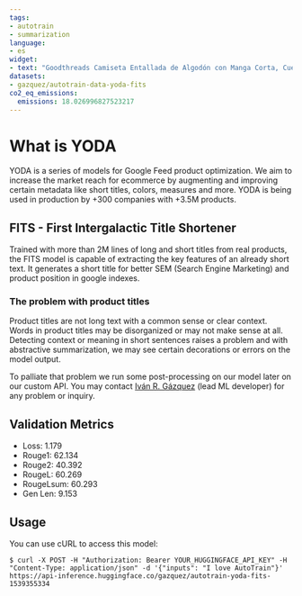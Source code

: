 ```yaml
---
tags:
- autotrain
- summarization
language:
- es
widget:
- text: "Goodthreads Camiseta Entallada de Algodón con Manga Corta, Cuello Redondo y Bolsillo Hombre"
datasets:
- gazquez/autotrain-data-yoda-fits
co2_eq_emissions:
  emissions: 18.026996827523217
---
```


# What is YODA

YODA is a series of models for Google Feed product optimization. We aim to increase the market reach for ecommerce by augmenting and improving certain metadata like short titles, colors, measures and more. YODA is being used in production by +300 companies with +3.5M products.

## FITS - First Intergalactic Title Shortener

Trained with more than 2M lines of long and short titles from real products, the FITS model is capable of extracting the key features of an already short text. It generates a short title for better SEM (Search Engine Marketing) and product position in google indexes.

### The problem with product titles

Product titles are not long text with a common sense or clear context. Words in product titles may be disorganized or may not make sense at all. 
Detecting context or meaning in short sentences raises a problem and with abstractive summarization, we may see certain decorations or errors on the model output.

To palliate that problem we run some post-processing on our model later on our custom API. You may contact [Iván R. Gázquez](mailto:ivan@gazquez.com) (lead ML developer) for any problem or inquiry.

## Validation Metrics

- Loss: 1.179
- Rouge1: 62.134
- Rouge2: 40.392
- RougeL: 60.269
- RougeLsum: 60.293
- Gen Len: 9.153

## Usage

You can use cURL to access this model:

```
$ curl -X POST -H "Authorization: Bearer YOUR_HUGGINGFACE_API_KEY" -H "Content-Type: application/json" -d '{"inputs": "I love AutoTrain"}' https://api-inference.huggingface.co/gazquez/autotrain-yoda-fits-1539355334
```